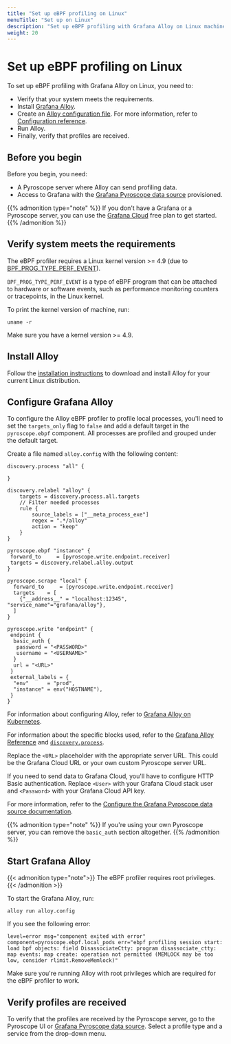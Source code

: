 ```yaml
---
title: "Set up eBPF profiling on Linux"
menuTitle: "Set up on Linux"
description: "Set up eBPF profiling with Grafana Alloy on Linux machines."
weight: 20
---
```


# Set up eBPF profiling on Linux

To set up eBPF profiling with Grafana Alloy on Linux, you need to:

- Verify that your system meets the requirements.
- Install [Grafana Alloy](https://grafana.com/docs/alloy/<ALLOY_VERSION>/set-up/install/linux/).
- Create an [Alloy configuration file](https://grafana.com/docs/alloy/<ALLOY_VERSION>/configure/linux/). For more information, refer to [Configuration reference](https://grafana.com/docs/alloy/<ALLOY_VERSION>/reference/).
- Run Alloy.
- Finally, verify that profiles are received.

## Before you begin

Before you begin, you need:

- A Pyroscope server where Alloy can send profiling data.
- Access to Grafana with the [Grafana Pyroscope data source][pyroscope-ds] provisioned.

{{% admonition type="note" %}}
If you don't have a Grafana or a Pyroscope server, you can use the [Grafana Cloud][gcloud] free plan to get started.
{{% /admonition %}}

## Verify system meets the requirements

The eBPF profiler requires a Linux kernel version >= 4.9 (due to [BPF_PROG_TYPE_PERF_EVENT](https://lkml.org/lkml/2016/9/1/831)).

`BPF_PROG_TYPE_PERF_EVENT` is a type of eBPF program that can be attached to hardware or software events, such as performance monitoring counters or tracepoints, in the Linux kernel.

To print the kernel version of machine, run:

```shell
uname -r
```

Make sure you have a kernel version >= 4.9.

## Install Alloy

Follow the [installation instructions](https://grafana.com/docs/alloy/<ALLOY_VERSION>/set-up/install/linux/) to download and install Alloy for your current Linux distribution.

## Configure Grafana Alloy

To configure the Alloy eBPF profiler to profile local processes, you'll need to set the `targets_only` flag to `false` and add a default target in the `pyroscope.ebpf` component.
All processes are profiled and grouped under the default target.

Create a file named `alloy.config` with the following content:

```alloy
discovery.process "all" {

}

discovery.relabel "alloy" {
    targets = discovery.process.all.targets
    // Filter needed processes
    rule {
        source_labels = ["__meta_process_exe"]
        regex = ".*/alloy"
        action = "keep"
    }
}

pyroscope.ebpf "instance" {
 forward_to     = [pyroscope.write.endpoint.receiver]
 targets = discovery.relabel.alloy.output
}

pyroscope.scrape "local" {
  forward_to     = [pyroscope.write.endpoint.receiver]
  targets    = [
    {"__address__" = "localhost:12345", "service_name"="grafana/alloy"},
  ]
}

pyroscope.write "endpoint" {
 endpoint {
  basic_auth {
   password = "<PASSWORD>"
   username = "<USERNAME>"
  }
  url = "<URL>"
 }
 external_labels = {
  "env"      = "prod",
  "instance" = env("HOSTNAME"),
 }
}
```

For information about configuring Alloy, refer to [Grafana Alloy on Kubernetes](https://grafana.com/docs/alloy/<ALLOY_VERSION>/configure/kubernetes/).

For information about the specific blocks used, refer to the [Grafana Alloy Reference](https://grafana.com/docs/alloy/<ALLOY_VERSION>/reference/) and [`discovery.process`](https://grafana.com/docs/alloy/<AlLOY_VERSION>/reference/components/discovery/discovery.process/).

Replace the `<URL>` placeholder with the appropriate server URL. This could be the Grafana Cloud URL or your own custom Pyroscope server URL.

If you need to send data to Grafana Cloud, you'll have to configure HTTP Basic authentication. Replace `<User>` with your Grafana Cloud stack user and `<Password>` with your Grafana Cloud API key.

For more information, refer to the [Configure the Grafana Pyroscope data source documentation](/docs/grafana-cloud/connect-externally-hosted/data-sources/pyroscope/configure-pyroscope-data-source/).

{{% admonition type="note" %}}
If you're using your own Pyroscope server, you can remove the `basic_auth` section altogether.
{{% /admonition %}}

## Start Grafana Alloy

{{< admonition type="note">}}
The eBPF profiler requires root privileges.
{{< /admonition >}}

To start the Grafana Alloy, run:

```shell
alloy run alloy.config
```

If you see the following error:

```shell
level=error msg="component exited with error" component=pyroscope.ebpf.local_pods err="ebpf profiling session start: load bpf objects: field DisassociateCtty: program disassociate_ctty: map events: map create: operation not permitted (MEMLOCK may be too low, consider rlimit.RemoveMemlock)"
```

Make sure you're running Alloy with root privileges which are required for the eBPF profiler to work.

## Verify profiles are received

To verify that the profiles are received by the Pyroscope server, go to the Pyroscope UI or [Grafana Pyroscope data source][pyroscope-ds]. Select a profile type and a service from the drop-down menu.

[pyroscope-ds]: /docs/grafana/<GRAFANA_VERSION>/datasources/pyroscope/
[config-reference]: ../configuration/
[gcloud]: /products/cloud/
